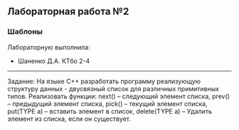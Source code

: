 ## Лабораторная работа №2 ##
### Шаблоны ####

Лабораторную выполнила:
* Шаненко Д.А. КТбо 2-4

***
Задание: 
На языке С++ разработать программу реализующую структуру данных - двусвязный список для различных примитивных типов. Реализовать функции: next() – следующий элемент списка, prev() – предыдущий элемент списка, pick() – текущий элемент списка, put(TYPE a) – вставить элемент в список, delete(TYPE a) – Удалить элемент из списка, если он существует.

